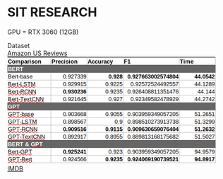 # SIT RESEARCH

GPU = RTX 3060 (12GB)

Dataset <br>
<a href="https://huggingface.co/datasets/amazon_us_reviews">Amazon US Reviews</a>
<br>
![Alt text](/Result/Result-Amazon.png "Result of Amazon Dataset")
<br>
<a href="https://huggingface.co/datasets/imdb">IMDB</a>
